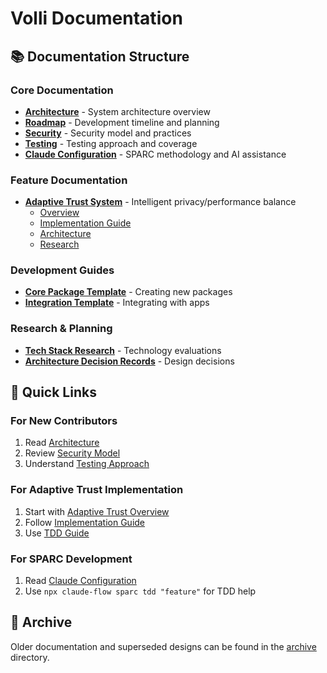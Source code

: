 # Volli Documentation

## 📚 Documentation Structure

### Core Documentation
- **[Architecture](./ARCHITECTURE.md)** - System architecture overview
- **[Roadmap](./ROADMAP.md)** - Development timeline and planning
- **[Security](./SECURITY.md)** - Security model and practices
- **[Testing](./TESTING.md)** - Testing approach and coverage
- **[Claude Configuration](./CLAUDE.md)** - SPARC methodology and AI assistance

### Feature Documentation
- **[Adaptive Trust System](./adaptive-trust/)** - Intelligent privacy/performance balance
  - [Overview](./adaptive-trust/ADAPTIVE_TRUST_OVERVIEW.md)
  - [Implementation Guide](./adaptive-trust/ADAPTIVE_TRUST_IMPLEMENTATION_GUIDE.md)
  - [Architecture](./adaptive-trust/ADAPTIVE_TRUST_ARCHITECTURE.md)
  - [Research](./adaptive-trust/research/)

### Development Guides
- **[Core Package Template](./packages/core-template.md)** - Creating new packages
- **[Integration Template](./apps/sveltekit-integration.md)** - Integrating with apps

### Research & Planning
- **[Tech Stack Research](./research/)** - Technology evaluations
- **[Architecture Decision Records](./architecture/)** - Design decisions

## 🎯 Quick Links

### For New Contributors
1. Read [Architecture](./ARCHITECTURE.md)
2. Review [Security Model](./SECURITY.md)
3. Understand [Testing Approach](./TESTING.md)

### For Adaptive Trust Implementation
1. Start with [Adaptive Trust Overview](./adaptive-trust/ADAPTIVE_TRUST_OVERVIEW.md)
2. Follow [Implementation Guide](./adaptive-trust/ADAPTIVE_TRUST_IMPLEMENTATION_GUIDE.md)
3. Use [TDD Guide](./adaptive-trust/ADAPTIVE_TRUST_TDD_GUIDE.md)

### For SPARC Development
1. Read [Claude Configuration](./CLAUDE.md)
2. Use `npx claude-flow sparc tdd "feature"` for TDD help

## 📁 Archive

Older documentation and superseded designs can be found in the [archive](./archive/) directory.